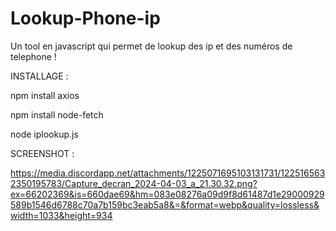 # Lookup-Phone-ip
Un tool en javascript qui permet de lookup des ip et des numéros de telephone !

INSTALLAGE :

npm install axios

npm install node-fetch

node iplookup.js

SCREENSHOT :

https://media.discordapp.net/attachments/1225071695103131731/1225165632350195783/Capture_decran_2024-04-03_a_21.30.32.png?ex=66202369&is=660dae69&hm=083e08276a09d9f8d61487d1e29000929589b1546d6788c70a7b159bc3eab5a8&=&format=webp&quality=lossless&width=1033&height=934
